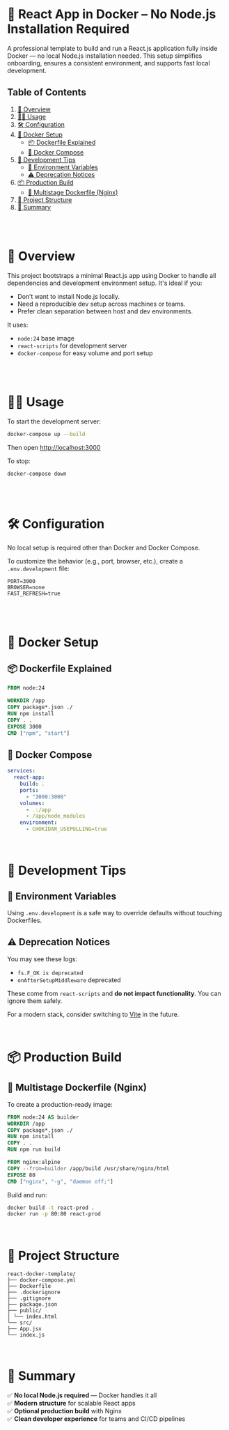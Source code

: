 # 🚀 React App in Docker – No Node.js Installation Required

A professional template to build and run a React.js application fully inside Docker — no local Node.js installation needed. This setup simplifies onboarding, ensures a consistent environment, and supports fast local development.

## Table of Contents

1. [📖 Overview](#-overview)  
2. [🧑‍💻 Usage](#-usage)  
3. [🛠️ Configuration](#-configuration)  
4. [🐳 Docker Setup](#-docker-setup)  
   - [📦 Dockerfile Explained](#-dockerfile-explained)  
   - [📂 Docker Compose](#-docker-compose)  
5. [🧪 Development Tips](#-development-tips)  
   - [🌱 Environment Variables](#-environment-variables)  
   - [⚠️ Deprecation Notices](#-deprecation-notices)  
6. [📦 Production Build](#-production-build)  
   - [📄 Multistage Dockerfile (Nginx)](#-multistage-dockerfile-nginx)  
7. [📁 Project Structure](#-project-structure)  
8. [🚀 Summary](#-summary)

<br>
<br>

# 📖 Overview

This project bootstraps a minimal React.js app using Docker to handle all dependencies and development environment setup. It's ideal if you:

- Don’t want to install Node.js locally.
- Need a reproducible dev setup across machines or teams.
- Prefer clean separation between host and dev environments.

It uses:
- `node:24` base image
- `react-scripts` for development server
- `docker-compose` for easy volume and port setup

<br>
<br>

# 🧑‍💻 Usage

To start the development server:

```bash
docker-compose up --build
```

Then open [http://localhost:3000](http://localhost:3000)

To stop:

```bash
docker-compose down
```

<br>
<br>

# 🛠️ Configuration

No local setup is required other than Docker and Docker Compose.

To customize the behavior (e.g., port, browser, etc.), create a `.env.development` file:

```env
PORT=3000
BROWSER=none
FAST_REFRESH=true
```

<br>
<br>

# 🐳 Docker Setup

## 📦 Dockerfile Explained

```Dockerfile
FROM node:24

WORKDIR /app
COPY package*.json ./
RUN npm install
COPY . .
EXPOSE 3000
CMD ["npm", "start"]
```

## 📂 Docker Compose

```yaml
services:
  react-app:
    build: .
    ports:
      - "3000:3000"
    volumes:
      - .:/app
      - /app/node_modules
    environment:
      - CHOKIDAR_USEPOLLING=true
```

<br>

# 🧪 Development Tips

## 🌱 Environment Variables

Using `.env.development` is a safe way to override defaults without touching Dockerfiles.

## ⚠️ Deprecation Notices

You may see these logs:

- `fs.F_OK is deprecated`
- `onAfterSetupMiddleware` deprecated

These come from `react-scripts` and **do not impact functionality**. You can ignore them safely.

For a modern stack, consider switching to [Vite](https://vitejs.dev/) in the future.

<br>

# 📦 Production Build

## 📄 Multistage Dockerfile (Nginx)

To create a production-ready image:

```Dockerfile
FROM node:24 AS builder
WORKDIR /app
COPY package*.json ./
RUN npm install
COPY . .
RUN npm run build

FROM nginx:alpine
COPY --from=builder /app/build /usr/share/nginx/html
EXPOSE 80
CMD ["nginx", "-g", "daemon off;"]
```

Build and run:

```bash
docker build -t react-prod .
docker run -p 80:80 react-prod
```

<br>

# 📁 Project Structure

```
react-docker-template/
├── docker-compose.yml
├── Dockerfile
├── .dockerignore
├── .gitignore
├── package.json
├── public/
│ └── index.html
└── src/
├── App.jsx
└── index.js
```

<br>

# 🚀 Summary

✅ **No local Node.js required** — Docker handles it all  
✅ **Modern structure** for scalable React apps  
✅ **Optional production build** with Nginx  
✅ **Clean developer experience** for teams and CI/CD pipelines  